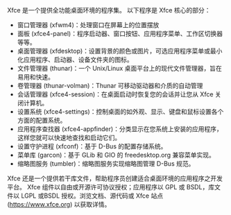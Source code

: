 Xfce 是一个提供全功能桌面环境的程序集。
以下程序是 Xfce 核心的部分：

- 窗口管理器 (xfwm4)：处理窗口在屏幕上的位置摆放
- 面板 (xfce4-panel)：程序启动器、窗口按钮、应用程序菜单、工作区切换器等等。
- 桌面管理器 (xfdesktop)：设置背景的颜色或图片，可选应用程序菜单或最小化应用程序、启动器、设备文件夹的图标。
- 文件管理器 (thunar)：一个 Unix/Linux 桌面平台上的现代文件管理器，旨在易用和快速。
- 卷管理器 (thunar-volman)：Thunar 可移动驱动器和介质的自动管理
- 会话管理器 (xfce4-session)：在桌面启动时恢复您的会话并让您从 Xfce 关闭计算机。
- 设置系统 (xfce4-settings)：控制桌面的如外观、显示、键盘和鼠标设置各个方面的配置系统。
- 应用程序查找器 (xfce4-appfinder)：分类显示在您系统上安装的应用程序，这样您就可以快速地查找和启动它们。
- 设置守护进程 (xfconf)：基于 D-Bus 的配置存储系统。
- 菜单库 (garcon)：基于 GLib 和 GIO 的 freedesktop.org 兼容菜单实现。
- 缩略图服务 (tumbler)：缩略图服务实现缩略图管理 D-Bus 规范。

Xfce 还是一个提供若干库文件，帮助程序员创建适合桌面环境的应用程序之开发平台。
Xfce 组件以自由或开源许可协议授权；应用程序以 GPL 或 BSDL，库文件以 LGPL 或BSDL 授权。浏览文档、源代码或 Xfce 站点(https://www.xfce.org) 以获取详情。


